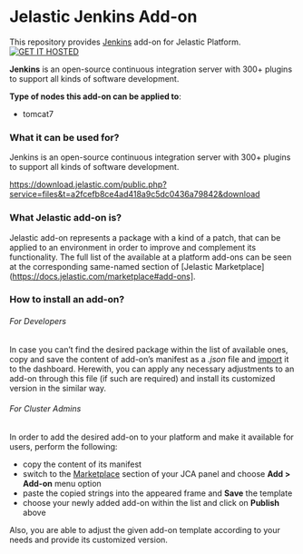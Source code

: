 # Jelastic Jenkins Add-on

This repository provides [Jenkins](http://jenkins-ci.org/) add-on for Jelastic Platform.
[![GET IT HOSTED](https://raw.githubusercontent.com/JelasticJPS/Jenkins/master/images/getithosted.png)](http://go.jelastic.com/test?hoster-select=1&theme=modern&app=https://raw.githubusercontent.com/JelasticJPS/Jenkins/master/jenkins-1.643.json)

**Jenkins** is an open-source continuous integration server with 300+ plugins to support all kinds of software development.

**Type of nodes this add-on can be applied to**:
 - tomcat7

### What it can be used for?
Jenkins is an open-source continuous integration server with 300+ plugins to support all kinds of software development.

https://download.jelastic.com/public.php?service=files&t=a2fcefb8ce4ad418a9c5dc0436a79842&download


### What Jelastic add-on is?

Jelastic add-on represents a package with a kind of a patch, that can be applied to an environment in order to improve and complement its functionality. The full list of the available at a platform add-ons can be seen at the corresponding same-named section of [Jelastic Marketplace](https://docs.jelastic.com/marketplace#add-ons].

### How to install an add-on?
###### For Developers

In case you can’t find the desired package within the list of available ones, copy and save the content of add-on’s manifest as a *.json* file and [import](https://docs.jelastic.com/environment-export-import#import) it to the dashboard. Herewith, you can apply any necessary adjustments to an add-on through this file (if such are required) and install its customized version in the similar way.

###### For Cluster Admins

In order to add the desired add-on to your platform and make it available for users, perform the following:
- copy the content of its manifest 
- switch to the [Marketplace](http://ops-docs.jelastic.com/marketplace-46) section of your JCA panel and choose **Add > Add-on** menu option
- paste the copied strings into the appeared frame and **Save** the template
- choose your newly added add-on within the list and click on **Publish** above

Also, you are able to adjust the given add-on template according to your needs and provide its customized version.



